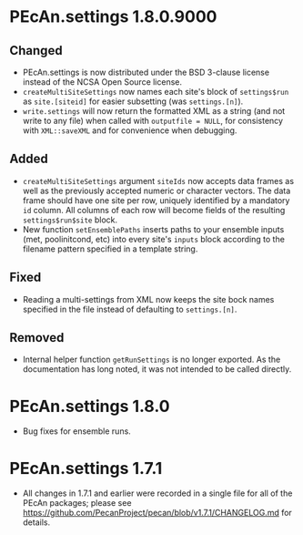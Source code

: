 # PEcAn.settings 1.8.0.9000

## Changed

* PEcAn.settings is now distributed under the BSD 3-clause license instead of the NCSA Open Source license.
* `createMultiSiteSettings` now names each site's block of `settings$run` as `site.[siteid]` for easier subsetting (was `settings.[n]`).
* `write.settings` will now return the formatted XML as a string (and not write to any file) when called with `outputfile = NULL`, for consistency with `XML::saveXML` and for convenience when debugging.

## Added

* `createMultiSiteSettings` argument `siteIds` now accepts data frames as well as the previously accepted numeric or character vectors. The data frame should have one site per row, uniquely identified by a mandatory `id` column. All columns of each row will become fields of the resulting `settings$run$site` block.
* New function `setEnsemblePaths` inserts paths to your ensemble inputs (met, poolinitcond, etc) into every site's `inputs` block according to the filename pattern specified in a template string.

## Fixed

* Reading a multi-settings from XML now keeps the site bock names specified in the file instead of defaulting to `settings.[n]`.

## Removed

* Internal helper function `getRunSettings` is no longer exported. As the documentation has long noted, it was not intended to be called directly.


# PEcAn.settings 1.8.0

* Bug fixes for ensemble runs.


# PEcAn.settings 1.7.1

* All changes in 1.7.1 and earlier were recorded in a single file for all of the
  PEcAn packages; please see
  https://github.com/PecanProject/pecan/blob/v1.7.1/CHANGELOG.md for details.
